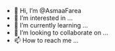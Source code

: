 - 👋 Hi, I’m @AsmaaFarea
- 👀 I’m interested in ...
- 🌱 I’m currently learning ...
- 💞️ I’m looking to collaborate on ...
- 📫 How to reach me ...

<!---
AsmaaFarea/AsmaaFarea is a ✨ special ✨ repository because its `README.md` (this file) appears on your GitHub profile.
You can click the Preview link to take a look at your changes.
--->
